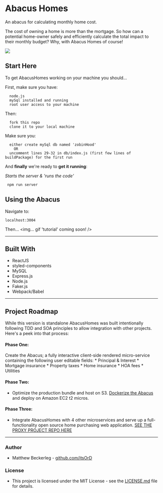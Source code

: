 # Abacus Homes

An abacus for calculating monthly home cost.

The cost of owning a home is more than the mortgage.  So how can a potential home-owner safely and efficiently calculate the total impact to their monthly budget?  Why, with Abacus Homes of course!

![](./20200206_082754.gif)

## Start Here

To get AbacusHomes working on your machine you should... 

First, make sure you have:
```
  node.js
  mySql installed and running
  root user access to your machine
```

Then:
```
  fork this repo
  clone it to your local machine
```

Make sure you:
```
  either create mySql db named 'zobinHood' 
    OR 
  uncomment lines 29-32 in db/index.js (first few lines of buildPackage) for the first run
```

And **finally** we're ready to **get it running**:

*Starts the server & 'runs the code'* 
```
 npm run server
``` 
 
## Using the Abacus

Navigate to:
```
localhost:3004
```

Then...
<img... gif 'tutorial' coming soon! />

 - - - 

## Built With
 * ReactJS
 * styled-components
 * MySQL
 * Express.js
 * Node.js
 * Faker.js
 * Webpack/Babel

 - - - 

## Project Roadmap 

While this version is standalone AbacusHomes was built intentionally following TDD and SOA principles to allow integration with other projects.  Here's a peek into that process: 

#### Phase One:
Create the Abacus; a fully interactive client-side rendered micro-service containing the following user editable fields: 
    * Principal & Interest
    * Mortgage insurance
    * Property taxes
    * Home insurance
    * HOA fees
    * Utilities

#### Phase Two:
 * Optimize the production bundle and host on S3. [Dockerize the Abacus](https://hub.docker.com/repository/docker/itsord/morehomes) and deploy on Amazon EC2 t2 micros.

#### Phase Three: 
 * Integrate AbacusHomes with 4 other microservices and serve up a full-functionality open source home purchasing web application.  [SEE THE PROXY PROJECT REPO HERE](https://github.com/1021s/Matthew-proxy)


 - - - 


### Author
 * Matthew Beckerleg - [github.com/itsOrD](github.com/itsOrD)
 
### License
 * This project is licensed under the MIT License - see the [LICENSE.md](LICENSE.md) file for details.
 
